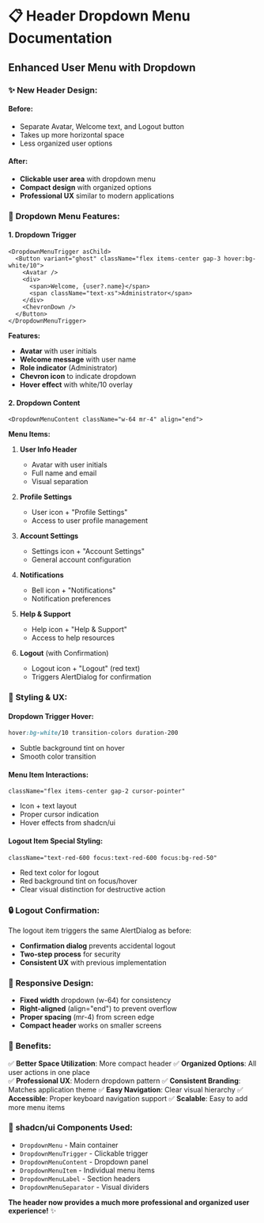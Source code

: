 # 📋 Header Dropdown Menu Documentation

## Enhanced User Menu with Dropdown

### ✨ **New Header Design:**

#### **Before:**
- Separate Avatar, Welcome text, and Logout button
- Takes up more horizontal space
- Less organized user options

#### **After:**
- **Clickable user area** with dropdown menu
- **Compact design** with organized options
- **Professional UX** similar to modern applications

### 🎯 **Dropdown Menu Features:**

#### **1. Dropdown Trigger**
```tsx
<DropdownMenuTrigger asChild>
  <Button variant="ghost" className="flex items-center gap-3 hover:bg-white/10">
    <Avatar />
    <div>
      <span>Welcome, {user?.name}</span>
      <span className="text-xs">Administrator</span>
    </div>
    <ChevronDown />
  </Button>
</DropdownMenuTrigger>
```

**Features:**
- **Avatar** with user initials
- **Welcome message** with user name
- **Role indicator** (Administrator)
- **Chevron icon** to indicate dropdown
- **Hover effect** with white/10 overlay

#### **2. Dropdown Content**
```tsx
<DropdownMenuContent className="w-64 mr-4" align="end">
```

**Menu Items:**
1. **User Info Header**
   - Avatar with user initials
   - Full name and email
   - Visual separation

2. **Profile Settings** 
   - User icon + "Profile Settings"
   - Access to user profile management

3. **Account Settings**
   - Settings icon + "Account Settings"  
   - General account configuration

4. **Notifications**
   - Bell icon + "Notifications"
   - Notification preferences

5. **Help & Support**
   - Help icon + "Help & Support"
   - Access to help resources

6. **Logout** (with Confirmation)
   - Logout icon + "Logout" (red text)
   - Triggers AlertDialog for confirmation

### 🎨 **Styling & UX:**

#### **Dropdown Trigger Hover:**
```css
hover:bg-white/10 transition-colors duration-200
```
- Subtle background tint on hover
- Smooth color transition

#### **Menu Item Interactions:**
```tsx
className="flex items-center gap-2 cursor-pointer"
```
- Icon + text layout
- Proper cursor indication
- Hover effects from shadcn/ui

#### **Logout Item Special Styling:**
```tsx
className="text-red-600 focus:text-red-600 focus:bg-red-50"
```
- Red text color for logout
- Red background tint on focus/hover
- Clear visual distinction for destructive action

### 🔒 **Logout Confirmation:**

The logout item triggers the same AlertDialog as before:
- **Confirmation dialog** prevents accidental logout
- **Two-step process** for security
- **Consistent UX** with previous implementation

### 📱 **Responsive Design:**

- **Fixed width** dropdown (w-64) for consistency
- **Right-aligned** (align="end") to prevent overflow
- **Proper spacing** (mr-4) from screen edge
- **Compact header** works on smaller screens

### 🚀 **Benefits:**

✅ **Better Space Utilization**: More compact header
✅ **Organized Options**: All user actions in one place  
✅ **Professional UX**: Modern dropdown pattern
✅ **Consistent Branding**: Matches application theme
✅ **Easy Navigation**: Clear visual hierarchy
✅ **Accessible**: Proper keyboard navigation support
✅ **Scalable**: Easy to add more menu items

### 🎯 **shadcn/ui Components Used:**

- `DropdownMenu` - Main container
- `DropdownMenuTrigger` - Clickable trigger
- `DropdownMenuContent` - Dropdown panel
- `DropdownMenuItem` - Individual menu items
- `DropdownMenuLabel` - Section headers
- `DropdownMenuSeparator` - Visual dividers

**The header now provides a much more professional and organized user experience!** ✨